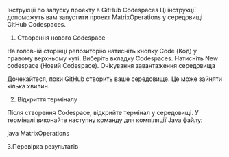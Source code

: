 Інструкції по запуску проекту в GitHub Codespaces
Ці інструкції допоможуть вам запустити проект MatrixOperations у середовищі GitHub Codespaces.

1. Створення нового Codespace

На головній сторінці репозиторію натисніть кнопку Code (Код) у правому верхньому куті.
Виберіть вкладку Codespaces.
Натисніть New codespace (Новий Codespace).
Очікування завантаження середовища

Дочекайтеся, поки GitHub створить ваше середовище. Це може зайняти кілька хвилин.

2. Відкриття терміналу

Після створення Codespace, відкрийте термінал у середовищі.
У терміналі виконайте наступну команду для компіляції Java файлу:

java MatrixOperations

3.Перевірка результатів
